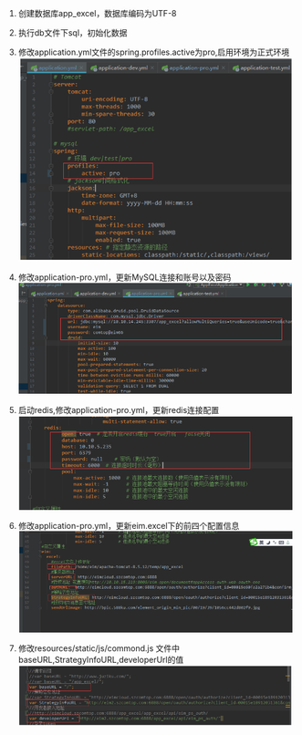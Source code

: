  1. 创建数据库app_excel，数据库编码为UTF-8
 
 2. 执行db文件下sql，初始化数据
 3. 修改application.yml文件的spring.profiles.active为pro,启用环境为正式环境
  ![image](_images/deploy/1.png)
 4.  修改application-pro.yml，更新MySQL连接和账号以及密码
 ![image](_images/deploy/2.png)
 
 5. 启动redis,修改application-pro.yml，更新redis连接配置
 ![image](_images/deploy/3.png)
 
 6.  修改application-pro.yml，更新eim.excel下的前四个配置信息
 ![image](_images/deploy/4.png)

 7.  修改resources/static/js/commond.js 文件中baseURL,StrategyInfoURL,developerUrl的值
 ![image](_images/deploy/5.png)

